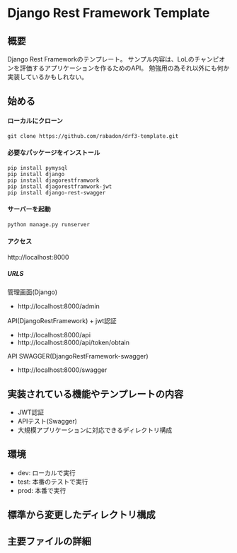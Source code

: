 # Django Rest Framework Template

## 概要
Django Rest Frameworkのテンプレート。
サンプル内容は、LoLのチャンピオンを評価するアプリケーションを作るためのAPI。
勉強用の為それ以外にも何か実装しているかもしれない。

## 始める

#### ローカルにクローン
`git clone https://github.com/rabadon/drf3-template.git`

#### 必要なパッケージをインストール
```
pip install pymysql
pip install django
pip install djagorestframwork
pip install djagorestframwork-jwt
pip install django-rest-swagger
```

#### サーバーを起動
`python manage.py runserver`

#### アクセス
http://localhost:8000

##### URLS
管理画面(Django)
- http://localhost:8000/admin

API(DjangoRestFramework) + jwt認証
- http://localhost:8000/api
- http://localhost:8000/api/token/obtain

API SWAGGER(DjangoRestFramework-swagger)
- http://localhost:8000/swagger

## 実装されている機能やテンプレートの内容
- JWT認証
- APIテスト(Swagger)
- 大規模アプリケーションに対応できるディレクトリ構成

## 環境
- dev: ローカルで実行
- test: 本番のテストで実行
- prod: 本番で実行

## 標準から変更したディレクトリ構成

## 主要ファイルの詳細
